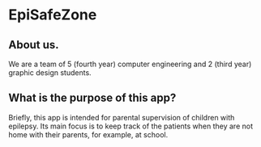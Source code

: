 # EpiSafeZone

## About us.
We are a team of 5 (fourth year) computer engineering and 2 (third year) graphic design students.

## What is the purpose of this app?
Briefly, this app is intended for parental supervision of children with epilepsy. Its main focus is to keep track of the patients when they are not home with their parents, for example, at school.
